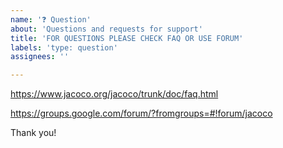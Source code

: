 ```yaml
---
name: '❓ Question'
about: 'Questions and requests for support'
title: 'FOR QUESTIONS PLEASE CHECK FAQ OR USE FORUM'
labels: 'type: question'
assignees: ''

---
```


https://www.jacoco.org/jacoco/trunk/doc/faq.html

https://groups.google.com/forum/?fromgroups=#!forum/jacoco

Thank you!

<!-- Please do not use Github for questions -->
